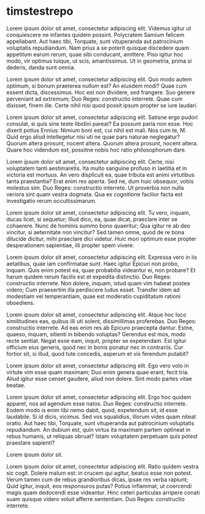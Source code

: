 timstestrepo
============
Lorem ipsum dolor sit amet, consectetur adipiscing elit. Videmus igitur ut conquiescere ne infantes quidem possint. Polycratem Samium felicem appellabant. Aut haec tibi, Torquate, sunt vituperanda aut patrocinium voluptatis repudiandum. Nam prius a se poterit quisque discedere quam appetitum earum rerum, quae sibi conducant, amittere. Piso igitur hoc modo, vir optimus tuique, ut scis, amantissimus. Ut in geometria, prima si dederis, danda sunt omnia. 

Lorem ipsum dolor sit amet, consectetur adipiscing elit. Quo modo autem optimum, si bonum praeterea nullum est? An eiusdem modi? Quae cum essent dicta, discessimus. Hoc est non dividere, sed frangere. Suo genere perveniant ad extremum; Duo Reges: constructio interrete. Quae cum dixisset, finem ille. Certe nihil nisi quod possit ipsum propter se iure laudari.

Lorem ipsum dolor sit amet, consectetur adipiscing elit. Satisne ergo pudori consulat, si quis sine teste libidini pareat? Ea possunt paria non esse. Hoc dixerit potius Ennius: Nimium boni est, cui nihil est mali. Nos cum te, M. Quid ergo aliud intellegetur nisi uti ne quae pars naturae neglegatur? Quorum altera prosunt, nocent altera. Quorum altera prosunt, nocent altera. Quare hoc videndum est, possitne nobis hoc ratio philosophorum dare.

Lorem ipsum dolor sit amet, consectetur adipiscing elit. Certe, nisi voluptatem tanti aestimaretis. Ita multo sanguine profuso in laetitia et in victoria est mortuus. An vero displicuit ea, quae tributa est animi virtutibus tanta praestantia? Erat enim res aperta. Sed ne, dum huic obsequor, vobis molestus sim. Duo Reges: constructio interrete. Ut proverbia non nulla veriora sint quam vestra dogmata. Qua ex cognitione facilior facta est investigatio rerum occultissimarum.

Lorem ipsum dolor sit amet, consectetur adipiscing elit. Tu vero, inquam, ducas licet, si sequetur; Illud dico, ea, quae dicat, praeclare inter se cohaerere. Nunc de hominis summo bono quaeritur; Qua igitur re ab deo vincitur, si aeternitate non vincitur? Sed tamen omne, quod de re bona dilucide dicitur, mihi praeclare dici videtur. Huic mori optimum esse propter desperationem sapientiae, illi propter spem vivere.

Lorem ipsum dolor sit amet, consectetur adipiscing elit. Expressa vero in iis aetatibus, quae iam confirmatae sunt. Haec igitur Epicuri non probo, inquam. Quis enim potest ea, quae probabilia videantur ei, non probare? Et harum quidem rerum facilis est et expedita distinctio. Duo Reges: constructio interrete. Non dolere, inquam, istud quam vim habeat postea videro; Cum praesertim illa perdiscere ludus esset. Transfer idem ad modestiam vel temperantiam, quae est moderatio cupiditatum rationi oboediens.

Lorem ipsum dolor sit amet, consectetur adipiscing elit. Atque hoc loco similitudines eas, quibus illi uti solent, dissimillimas proferebas. Duo Reges: constructio interrete. Ad eas enim res ab Epicuro praecepta dantur. Estne, quaeso, inquam, sitienti in bibendo voluptas? Gerendus est mos, modo recte sentiat. Negat esse eam, inquit, propter se expetendam. Est igitur officium eius generis, quod nec in bonis ponatur nec in contrariis. Cur fortior sit, si illud, quod tute concedis, asperum et vix ferendum putabit?

Lorem ipsum dolor sit amet, consectetur adipiscing elit. Ego vero volo in virtute vim esse quam maximam; Duo enim genera quae erant, fecit tria. Aliud igitur esse censet gaudere, aliud non dolere. Sint modo partes vitae beatae.

Lorem ipsum dolor sit amet, consectetur adipiscing elit. Ergo hoc quidem apparet, nos ad agendum esse natos. Duo Reges: constructio interrete. Eodem modo is enim tibi nemo dabit, quod, expetendum sit, id esse laudabile. Si id dicis, vicimus. Sed vos squalidius, illorum vides quam niteat oratio. Aut haec tibi, Torquate, sunt vituperanda aut patrocinium voluptatis repudiandum. An dubium est, quin virtus ita maximam partem optineat in rebus humanis, ut reliquas obruat? Istam voluptatem perpetuam quis potest praestare sapienti?


Lorem ipsum dolor sit.

Lorem ipsum dolor sit amet, consectetur adipiscing elit. Ratio quidem vestra sic cogit. Dolere malum est: in crucem qui agitur, beatus esse non potest. Verum tamen cum de rebus grandioribus dicas, ipsae res verba rapiunt; Quid igitur, inquit, eos responsuros putas? Potius inflammat, ut coercendi magis quam dedocendi esse videantur. Hinc ceteri particulas arripere conati suam quisque videro voluit afferre sententiam. Duo Reges: constructio interrete.